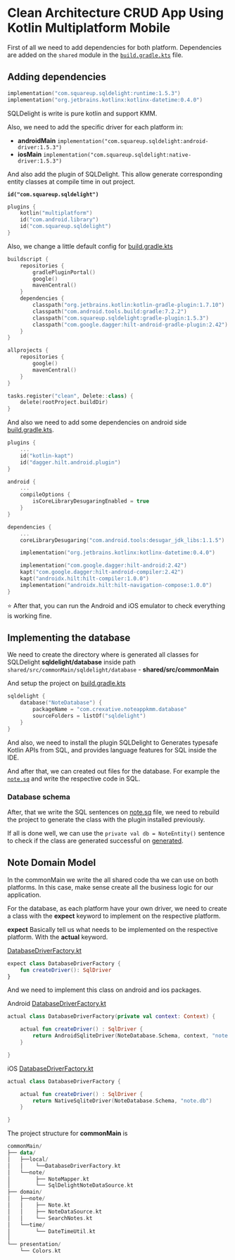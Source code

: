 # Clean Architecture CRUD App Using Kotlin Multiplatform Mobile

First of all we need to add dependencies for both platform.
Dependencies are added on the `shared` module in the [`build.gradle.kts`](shared/build.gradle.kts) file.

## Adding dependencies

```kotlin
implementation("com.squareup.sqldelight:runtime:1.5.3")
implementation("org.jetbrains.kotlinx:kotlinx-datetime:0.4.0")
```

SQLDelight is write is pure kotlin and support KMM.

Also, we need to add the specific driver for each platform in:
- **androidMain** `implementation("com.squareup.sqldelight:android-driver:1.5.3")`
- **iosMain** `implementation("com.squareup.sqldelight:native-driver:1.5.3")`

And also add the plugin of SQLDelight. This allow generate corresponding entity classes at compile time in out project.

**`id("com.squareup.sqldelight")`**

```kotlin
plugins {
    kotlin("multiplatform")
    id("com.android.library")
    id("com.squareup.sqldelight")
}
```

Also, we change a little default config for [build.gradle.kts](./build.gradle.kts)

```kotlin
buildscript {
    repositories {
        gradlePluginPortal()
        google()
        mavenCentral()
    }
    dependencies {
        classpath("org.jetbrains.kotlin:kotlin-gradle-plugin:1.7.10")
        classpath("com.android.tools.build:gradle:7.2.2")
        classpath("com.squareup.sqldelight:gradle-plugin:1.5.3")
        classpath("com.google.dagger:hilt-android-gradle-plugin:2.42")
    }
}

allprojects {
    repositories {
        google()
        mavenCentral()
    }
}

tasks.register("clean", Delete::class) {
    delete(rootProject.buildDir)
}
```

And also we need to add some dependencies on android side [build.gradle.kts](androidApp/build.gradle.kts).

```kotlin
plugins {
    ...
    id("kotlin-kapt")
    id("dagger.hilt.android.plugin")
}

android {
    ...
    compileOptions {
        isCoreLibraryDesugaringEnabled = true
    }
}

dependencies {
    ...
    coreLibraryDesugaring("com.android.tools:desugar_jdk_libs:1.1.5")

    implementation("org.jetbrains.kotlinx:kotlinx-datetime:0.4.0")

    implementation("com.google.dagger:hilt-android:2.42")
    kapt("com.google.dagger:hilt-android-compiler:2.42")
    kapt("androidx.hilt:hilt-compiler:1.0.0")
    implementation("androidx.hilt:hilt-navigation-compose:1.0.0")
}
```

:star: After that, you can run the Android and iOS emulator to check everything is working fine.

## Implementing the database

We need to create the directory where is generated all classes for SQLDelight **sqldelight/database** inside path `shared/src/commonMain/sqldelight/database` - **shared/src/commonMain**

And setup the project on [build.gradle.kts](shared/build.gradle.kts)

```kotlin
sqldelight {
    database("NoteDatabase") {
        packageName = "com.crexative.noteappkmm.database"
        sourceFolders = listOf("sqldelight")
    }
}
```

And also, we need to install the plugin SQLDelight to Generates typesafe Kotlin APIs from SQL, and provides language features for SQL inside the IDE.

And after that, we can created out files for the database. For example the [`note.sq`](sqldelight/database/note.sq) and write the respective code in SQL.

### Database schema

After, that we write the SQL sentences on [note.sq](sqldelight/database/note.sq) file, we need to rebuild the project to generate the class with the plugin installed previously.

If all is done well, we can use the `private val db = NoteEntity()` sentence to check if the class are generated successful on [generated](shared/build/generated/sqldelight/code/NoteDatabase/commonMain/database).


## Note Domain Model

In the commonMain we write the all shared code tha we can use on both platforms.
In this case, make sense create all the business logic for our application.

For the database, as each platform have your own driver, we need to create a class with the **expect** keyword to implement on the respective platform.

**expect** Basically tell us what needs to be implemented on the respective platform. With the **actual** keyword.

[DatabaseDriverFactory.kt](shared/src/commonMain/kotlin/com/crexative/noteappkmm/data/local/DatabaseDriverFactory.kt)
```kotlin
expect class DatabaseDriverFactory {
    fun createDriver(): SqlDriver
}
```

And we need to implement this class on android and ios packages.

Android [DatabaseDriverFactory.kt](shared/src/androidMain/kotlin/com/crexative/noteappkmm/data/local/DatabaseDriverFactory.kt)
```kotlin
actual class DatabaseDriverFactory(private val context: Context) {

    actual fun createDriver() : SqlDriver {
        return AndroidSqliteDriver(NoteDatabase.Schema, context, "note.db")
    }

}
```

iOS [DatabaseDriverFactory.kt](shared/src/iosMain/kotlin/com/crexative/noteappkmm/data/local/DatabaseDriverFactory.kt)
```kotlin
actual class DatabaseDriverFactory {

    actual fun createDriver() : SqlDriver {
        return NativeSqliteDriver(NoteDatabase.Schema, "note.db")
    }

}
```

The project structure for **commonMain** is

```kotlin
commonMain/
├── data/
│   ├──local/
│   │    └──DatabaseDriverFactory.kt
│   └──note/
│        ├── NoteMapper.kt
│        └── SqlDelightNoteDataSource.kt
├── domain/
│   ├──note/
│   │    ├── Note.kt
│   │    ├── NoteDataSource.kt
│   │    └── SearchNotes.kt
│   └──time/
│        └── DateTimeUtil.kt
│
└── presentation/
    └── Colors.kt
```
